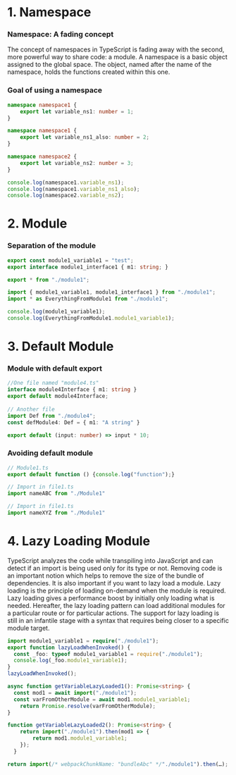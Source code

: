 # 1. Namespace

### Namespace: A fading concept

The concept of namespaces in TypeScript is fading away with the second, more powerful way to share code: a module. A namespace is a basic object assigned to the global space. The object, named after the name of the namespace, holds the functions created within this one.

### Goal of using a namespace

```ts
namespace namespace1 {
    export let variable_ns1: number = 1;
}

namespace namespace1 {
    export let variable_ns1_also: number = 2;
}

namespace namespace2 {
    export let variable_ns2: number = 3;
}

console.log(namespace1.variable_ns1);
console.log(namespace1.variable_ns1_also);
console.log(namespace2.variable_ns2);
```

# 2. Module

### Separation of the module

```ts
export const module1_variable1 = "test"; 
export interface module1_interface1 { m1: string; } 
```

```ts
export * from "./module1"; 
```

```ts
import { module1_variable1, module1_interface1 } from "./module1"; 
import * as EverythingFromModule1 from "./module1"; 

console.log(module1_variable1); 
console.log(EverythingFromModule1.module1_variable1); 
```

# 3. Default Module

### Module with default export

```ts
//One file named "module4.ts" 
interface module4Interface { m1: string } 
export default module4Interface; 
 
// Another file 
import Def from "./module4"; 
const defModule4: Def = { m1: "A string" }
```

```ts
export default (input: number) => input * 10; 
```

### Avoiding default module

```ts
// Module1.ts
export default function () {console.log("function");}

// Import in file1.ts
import nameABC from "./Module1"

// Import in file1.ts
import nameXYZ from "./Module1"
```

# 4. Lazy Loading Module

TypeScript analyzes the code while transpiling into JavaScript and can detect if an import is being used only for its type or not. Removing code is an important notion which helps to remove the size of the bundle of dependencies. It is also important if you want to lazy load a module. Lazy loading is the principle of loading on-demand when the module is required. Lazy loading gives a performance boost by initially only loading what is needed. Hereafter, the lazy loading pattern can load additional modules for a particular route or for particular actions. The support for lazy loading is still in an infantile stage with a syntax that requires being closer to a specific module target.

```ts
import module1_variable1 = require("./module1"); 
export function lazyLoadWhenInvoked() {     
  const _foo: typeof module1_variable1 = require("./module1");   
  console.log(_foo.module1_variable1); 
} 
lazyLoadWhenInvoked(); 
```

```ts
async function getVariableLazyLoaded1(): Promise<string> {     
  const mod1 = await import("./module1");     
  const varFromOtherModule = await mod1.module1_variable1;     
    return Promise.resolve(varFromOtherModule); 
}
```

```ts
function getVariableLazyLoaded2(): Promise<string> {     
    return import("./module1").then(mod1 => {         
        return mod1.module1_variable1;     
    }); 
  } 
```

```ts
return import(/* webpackChunkName: "bundleAbc" */"./module1").then(…); 
```


